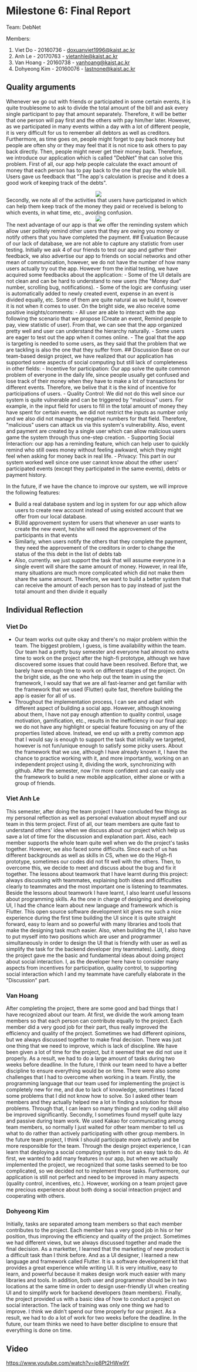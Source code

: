 # Milestone 6: Final Report
Team: DebNet

Members:
1. Viet Do - 20160736 - doxuanviet1996@kaist.ac.kr
2. Anh Le - 20170763 - vietanhle@kaist.ac.kr
3. Van Hoang - 20160738 - vanhoang@kaist.ac.kr
4. Dohyeong Kim - 20160076 - lastnone@kaist.ac.kr

## Quality arguments
Whenever we go out with friends or participated in some certain events, it is quite troublesome to ask to divide the total amount of the bill and ask every single participant to pay that amount separately. Therefore, it will be better that one person will pay first and the others with pay him/her later. However, as we participated in many events within a day with a lot of different people, it is very difficult for us to remember all debtors as well as creditors. Furthermore, as time goes on, people might forget to pay back money but people are often shy or they may feel that it is not nice to ask others to pay back directly. Then, people might never get their money back. Therefore, we introduce our application which is called "DebNet" that can solve this problem. First of all, our app help people calculate the exact amount of money that each person has to pay back to the one that pay the whole bill. Users gave us feedback that "The app's calculation is precise and it does a good work of keeping track of the debts". 
<center> <img/ src = "events.jpg"> </center>
Secondly, we note all of the activities that users have participated in which can help them keep track of the money they paid or received is belong to which events, in what time, etc., avoiding confusion. 
<center> <img/ src = "reminder.jpg"> </center>
The next advantage of our app is that we offer the reminding system which allow user politely remind other users that they are owing you money or notify others that you have completed the payment.
## Evaluation
Because of our lack of database, we are not able to capture any statistic from user testing. Initially we ask 4 of our friends to test our app and gather their feedback, we also advertise our app to friends on social networks and other mean of communication, however, we do not have the number of how many users actually try out the app. However from the initial testing, we have acquired some feedbacks about the application:
 - Some of the UI details are not clean and can be hard to understand to new users (the "Money due" number, scrolling bug, notifications).
 - Some of the logic are confusing: user is automatically added to newly created event, expense in an event is divided equally, etc. Some of them are quite natural as we build it, however it is not when it comes to user.
On the bright side, we also receive some positive insights/comments:
 - All user are able to interact with the app following the scenario that we propose (Create an event, Remind people to pay, view statistic of user). From that, we can see that the app organized pretty well and user can understand the hierarchy naturally.
 - Some users are eager to test out the app when it comes online.
 - The goal that the app is targeting is needed to some users, as they said that the problem that we are tackling is also the one that they suffer from.
## Discussion
Base on our team-based design project, we have realized that our application has supported some aspects of social computing but still lack of completeness in other fields:
 - Incentive for participation: Our app solve the quite common problem of everyone in the daily life, since people usually get confused and lose track of their money when they have to make a lot of transactions for different events. Therefore, we belive that it is the kind of incentive for participations of users.
 - Quality Control: We did not do this well since our system is quite vulnerable and can be triggered by "malicious" users. For example, in the input field for users to fill in the total amount of money they have spent for certain events, we did not restrict the inputs as number only and we also did not manage the negative numbers for that field. Therefore, "malicious" users can attack us via this system's vulnerability. Also, event and payment are created by a single user which can allow malicious users game the system through thus one-step creation.
 - Supporting Social Interaction: our app has a reminding feature, which can help user to quickly remind who still owes money without feeling awkward, which they might feel when asking for money back in real life.
 - Privacy: This part in our system worked well since one user cannot know about the other users' participated events (except they participated in the same events), debts or payment history.

In the future, if we have the chance to improve our system, we will improve the following features:
 - Build a real database system and log in system for our app which allow users to create new account instead of using existed account that we offer from our local database.
 - BUild approvement system for users that whenever an user wants to create the new event, he/she will need the approvement of the participants in that events
 - Similarly, when users notify the others that they complete the payment, they need the approvement of the creditors in order to change the status of the this debt in the list of debts tab
 - Also, currently. we just support the task that will assume everyone in a single event will share the same amount of money. However, in real life, many situations are much more complicated which did not make them share the same amount. Therefore, we want to build a better system that can receive the amount of each person has to pay instead of just the total amount and then divide it equally
 
## Individual Reflection
### Viet Do
- Our team works out quite okay and there's no major problem within the team. The biggest problem, I guess, is time availability within the team. Our team had a pretty busy semester and everyone had almost no extra time to work on the project after the high-fi prototype, although we have discovered some issues that could have been resolved. Before that, we barely have enough time to work on different stages of the project. On the bright side, as the one who help out the team in using the framework, I would say that we are all fast-learner and get familiar with the framework that we used (Flutter) quite fast, therefore building the app is easier for all of us.
- Throughout the implementation process, I can see and adapt with different aspect of building a social app. However, although knowing about them, I have not pay enough attention to quality control, usage motivation, gamification, etc., results in the inefficiency in our final app: we do not have any highlight or special feature focusing on any of the properties listed above. Instead, we end up with a pretty common app that I would say is enough to support the task that initially we targeted, however is not fun/unique enough to satisfy some picky users. About the framework that we use, although I have already known it, I have the chance to practice working with it, and more importantly, working on an independent project using it, dividing the work, synchronizing with github. After the semester, now I'm more confident and can easily use the framework to build a new mobile application, either alone or with a group of friends.

### Viet Anh Le
This semester, after doing the team project I have concluded few things as my personal reflection as well as personal evaluation about myself and our team in this term project. First of all, our team members are quite fast to understand others' idea when we discuss about our project which help us save a lot of time for the discussion and explanation part. Also, each member supports the whole team quite well when we do the project's tasks together. However, we also faced some difficults. Since each of us has different backgrounds as well as skills in CS, when we do the High-fi prototype, sometimes our codes did not fit well with the others. Then, to overcome this, we decide to meet and discuss about the bug and fix it together. The lessons about teamwork that I have learnt during this project: always discussing with teammates, explaining both ideas and difficulties clearly to teammates and the most important one is listening to teammates. Beside the lessons about teamwork I have learnt, I also learnt useful lessons about programming skills. As the one in charge of designing and developing UI, I had the chance learn about new language and framework which is Flutter. This open source software development kit gives me such a nice experience during the first time building the UI since it is quite straight forward, easy to learn and so powerful with many libraries and tools that make the designing task much easier. Also, when building the UI, I also have to put myself into two positions which are user and programmer simultaneously in order to design the UI that is friendly with user as well as simplify the task for the backend developer (my teammates). Lastly, doing the project gave me the basic and fundamental ideas about doing project about social interaction. I, as the developer here have to consider many aspects from incentives for participation, quality control, to supporting social interaction which I and my teammate have carefully elaborate in the "Discussion" part.
### Van Hoang
After completing the project, there are some good and bad things that I have recognized about our team. At first, we divide the work among team members so that each person can contribute equally to the project. Each member did a very good job for their part, thus really improved the efficiency and quality of the project. Sometimes we had different opinions, but we always discussed together to make final decision.  There was just one thing that we need to improve, which is lack of discipline. We have been given a lot of time for the project, but it seemed that we did not use it properly. As a result, we had to do a large amount of tasks during two weeks before deadline.  In the future, I think our team need to have a better discipline to ensure everything would be on time.
There were also some challenges that I had to overcome when working in a team. Firstly, the programming language that our team used for implementing the project is completely new for me, and due to lack of knowledge, sometimes I faced some problems that I did not know how to solve. So I asked other team members and they actually helped me a lot in finding a solution for those problems. Through that, I can learn so many things and my coding skill also be improved significantly. Secondly, I sometimes found myself quite lazy and passive during team work. We used Kakao for communicating among team members, so normally I just waited for other team member to tell us what to do rather than actively participating with other group members. In the future team project, I think I should participate more actively and be more responsible for the team. 
Through the design project experience, I can learn that deploying a social computing system is not an easy task to do. At first, we wanted to add many features in our app, but when we actually implemented the project, we recognized that some tasks seemed to be too complicated, so we decided not to implement those tasks. Furthermore, our application is still not perfect and need to be improved in many aspects (quality control, incentives, etc.). However, working on a team project gave me precious experience about both doing a social inteaction project and cooperating with others.
### Dohyeong Kim
Initially, tasks are separated among team members so that each member contributes to the project. Each member has a very good job in his or her position, thus improving the efficiency and quality of the project. Sometimes we had different views, but we always discussed together and made the final decision.
As a marketter, I learned that the marketing of new product is a difficult task than I think before. And as a UI designer, I learned a new language and framework called Flutter. It is a software development kit that provides a great experience while writing UI. It is very intuitive, easy to learn, and powerful because it makes design work much easier with many libraries and tools. In addition, both user and programmer should be in two locations at the same time in order to design user-friendly UI when creating UI and to simplify work for backend developers (team members). Finally, the project provided us with a basic idea of how to conduct a project on social interaction.
The lack of training was only one thing we had to improve. I think we didn’t spend our time properly for our project. As a result, we had to do a lot of work for two weeks before the deadline. In the future, our team thinks we need to have better discipline to ensure that everything is done on time.
## Video
https://www.youtube.com/watch?v=ip8Pt2HWw9Y
